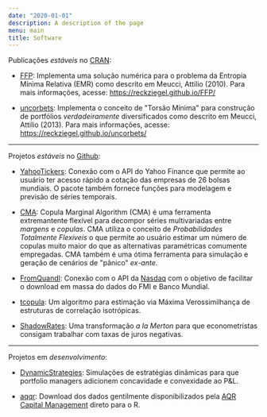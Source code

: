 ```yaml
---
date: "2020-01-01"
description: A description of the page
menu: main
title: Software
---
```


Publicações _estáveis_ no [CRAN](https://cran.r-project.org/):

- [FFP](https://cran.r-project.org/web/packages/ffp/index.html): Implementa uma solução numérica para o problema da Entropia Mínima Relativa (EMR) como descrito em Meucci, Attilio (2010). Para mais informações, acesse: https://reckziegel.github.io/FFP/

- [uncorbets](https://cran.r-project.org/web/packages/uncorbets/index.html): Implementa o conceito de "Torsão Mínima" para construção de portfólios _verdadeiramente_ diversificados como descrito em Meucci, Attilio (2013). Para mais informações, acesse: https://reckziegel.github.io/uncorbets/

<hr/>

Projetos _estáveis_ no [Github](https://github.com/):

- [YahooTickers](https://reckziegel.github.io/YahooTickers/): Conexão com o API do Yahoo Finance que permite ao usuário ter acesso rápido a cotação das empresas de 26 bolsas mundiais. O pacote também fornece funções para modelagem e previsão de séries temporais.

- [CMA](https://reckziegel.github.io/CMA/): Copula Marginal Algorithm (CMA) é uma ferramenta extremantente flexível para decompor séries multivariadas entre _margens_ e _copulas_. CMA utiliza o conceito de _Probabilidades Totalmente Flexíveis_ o que permite ao usuário estimar um número de copulas muito maior do que as alternativas paramétricas comumente empregadas. CMA também é uma ótima ferramenta para simulação e geração de cenários de "pânico" _ex-ante_. 

- [FromQuandl](https://reckziegel.github.io/FromQuandl/): Conexão com o API da [Nasdaq](https://data.nasdaq.com/) com o objetivo de facilitar o download em massa do dados do FMI e Banco Mundial. 

- [tcopula](https://reckziegel.github.io/tcopula/): Um algoritmo para estimação via Máxima Verossimilhança de estruturas de correlação isotrópicas. 

- [ShadowRates](https://reckziegel.github.io/ShadowRates/): Uma transformação _a la Merton_ para que econometristas consigam trabalhar com taxas de juros negativas. 

<hr/>

Projetos em _desenvolvimento_: 

- [DynamicStrategies](https://reckziegel.github.io/DynamicStrategies/): Simulações de estratégias dinâmicas para que portfolio managers adicionem concavidade e convexidade ao P&L.

- [aqqr](https://reckziegel.github.io/aqrr/): Download dos dados gentilmente disponibilizados pela [AQR Capital Management](https://www.aqr.com/) direto para o R. 
